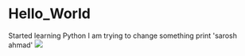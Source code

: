 # Hello_World
Started learning Python
I am trying to change something
print 'sarosh ahmad'
![](D://images/img1.png)
